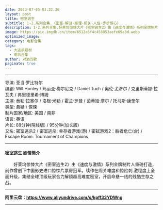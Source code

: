 ```yaml
---
date: 2023-07-05 03:22:36
layout: post
title: 密室逃生
subtitle: 1-2.系列合集.（密室·解谜·推理·机关·人性·步步惊心）
description: 1-2.系列合集.好莱坞惊悚大片《密室逃生2》由《速度与激情》系列金牌制片人重磅打造，前作曾创下中国影史进口惊悚片票房冠军...
image: https://pic.imgdb.cn/item/6512a5f4c458853aefe69a3d.webp
optimized_image: 
category: 电影合集
tags:
  - 大逃杀题材
  - 电影合集
author: 对酒当歌
paginate: true
---
```



---

导演: 亚当·罗比特尔  
编剧: Will Honley / 玛丽亚·梅尔尼克 / Daniel Tuch / 奥伦·尤济尔 / 克里斯蒂娜·拉瓦夫 / 弗里德里希·博姆  
主演: 泰勒·拉塞尔 / 洛根·米勒 / 霍兰·罗登 / 茵蒂娅·摩尔 / 托马斯·康奎尔  
类型: 悬疑 / 惊悚  
制片国家/地区: 美国 / 南非  
语言: 英语  
片长: 88分钟(院线版) / 95分钟(加长版)  
又名: 密室逃杀2 / 密室逃杀: 幸存者游戏(港) / 密弑游戏2：胜者危亡(台) / Escape Room: Tournament of Champions  

---

#### 密室逃生 剧情简介

　　好莱坞惊悚大片《密室逃生2》由《速度与激情》系列金牌制片人重磅打造，前作曾创下中国影史进口惊悚片票房冠军。续作在闯关难度和惊险刺.激程度上全面升级，集结全球顶级玩家合力解锁超高难度密室，开启命悬一线的残酷生存之战。

---

**阿里云盘：<https://www.aliyundrive.com/s/kpff33YDWng>**

---
